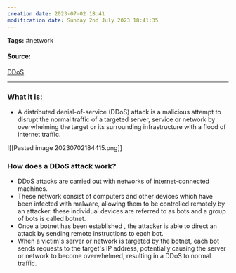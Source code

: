```yaml
---
creation date: 2023-07-02 18:41
modification date: Sunday 2nd July 2023 18:41:35
---
```


**Tags:** #network 

#### Source:
[DDoS](https://www.cloudflare.com/learning/ddos/what-is-a-ddos-attack/)

--------------------------------------

### What it is:

* A distributed denial-of-service (DDoS) attack is a malicious attempt to disrupt the normal traffic of a targeted server, service or network by overwhelming the target or its surrounding infrastructure with a flood of internet traffic.

![[Pasted image 20230702184415.png]]


### How does a DDoS attack work?

* DDoS attacks are carried out with networks of internet-connected machines.
* These network consist of computers and other devices which have been infected with malware, allowing them to be controlled remotely by an attacker. these individual devices are referred to as bots and a group of bots is called botnet.
* Once a botnet has been established , the attacker is able to direct an attack by sending remote instructions to each bot.
* When a victim's server or network is targeted by the botnet, each bot sends requests to the target's IP address, potentially causing the server or network to become overwhelmed, resulting in a DDoS to normal traffic.

